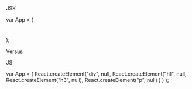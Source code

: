 


JSX

var App = (
  <div>
    <h1>
      <h3></h3>
      <p></p>
    </h1>
  </div>
);

Versus

JS

var App = (
  React.createElement("div", null,
    React.createElement("h1", null,
      React.createElement("h3", null),
      React.createElement("p", null)
    )
  )
);
